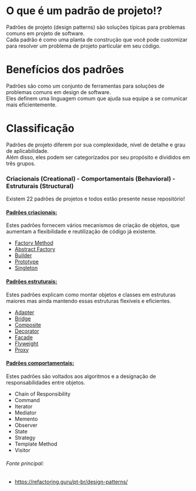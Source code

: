 # O que é um padrão de projeto!?
Padrões de projeto (design patterns) são soluções típicas para problemas comuns em projeto de software.<br>
Cada padrão é como uma planta de construção que você pode customizar para resolver um problema de projeto particular em seu código.

# Benefícios dos padrões
Padrões são como um conjunto de ferramentas para soluções de problemas comuns em design de software.<br>
Eles definem uma linguagem comum que ajuda sua equipe a se comunicar mais eficientemente.

# Classificação
Padrões de projeto diferem por sua complexidade, nível de detalhe e grau de aplicabilidade.<br>
Além disso, eles podem ser categorizados por seu propósito e divididos em três grupos.

### Criacionais (Creational) - Comportamentais (Behavioral) - Estruturais (Structural)

Existem 22 padrões de projetos e todos estão presente nesse repositório!

#### [Padrões criacionais:](https://github.com/Kakouz/design-pattern-Java/tree/main/src/design_patterns/creational)
Estes padrões fornecem vários mecanismos de criação de objetos, que aumentam a flexibilidade e reutilização de código já existente.<br>

- [Factory Method](https://github.com/Kakouz/design-pattern-Java/tree/main/src/design_patterns/creational/factory_method)
- [Abstract Factory](https://github.com/Kakouz/design-pattern-Java/tree/main/src/design_patterns/creational/abstract_factory)
- [Builder](https://github.com/Kakouz/design-pattern-Java/tree/main/src/design_patterns/creational/builder)
- [Prototype](https://github.com/Kakouz/design-pattern-Java/tree/main/src/design_patterns/creational/prototype)
- [Singleton](https://github.com/Kakouz/design-pattern-Java/tree/main/src/design_patterns/creational/singleton)

#### [Padrões estruturais:](https://github.com/Kakouz/design-pattern-Java/tree/main/src/design_patterns/structural)
Estes padrões explicam como montar objetos e classes em estruturas maiores mas ainda mantendo essas estruturas flexíveis e eficientes.<br>

- [Adapter](https://github.com/Kakouz/design-pattern-Java/tree/main/src/design_patterns/structural/adapter)
- [Bridge](https://github.com/Kakouz/design-pattern-Java/tree/main/src/design_patterns/structural/bridge)
- [Composite](https://github.com/Kakouz/design-pattern-Java/tree/main/src/design_patterns/structural/composite)
- [Decorator](https://github.com/Kakouz/design-pattern-Java/tree/main/src/design_patterns/structural/decorator)
- [Facade](https://github.com/Kakouz/design-pattern-Java/tree/main/src/design_patterns/structural/facade)
- [Flyweight](https://github.com/Kakouz/design-pattern-Java/tree/main/src/design_patterns/structural/flyweight)
- [Proxy](https://github.com/Kakouz/design-pattern-Java/tree/main/src/design_patterns/structural/proxy)

#### [Padrões comportamentais:](https://github.com/Kakouz/design-pattern-Java/tree/main/src/design_patterns/behavioral)
Estes padrões são voltados aos algoritmos e a designação de responsabilidades entre objetos.<br>

- Chain of Responsibility
- Command
- Iterator
- Mediator
- Memento
- Observer
- State
- Strategy
- Template Method
- Visitor


###### Fonte principal:
- https://refactoring.guru/pt-br/design-patterns/
